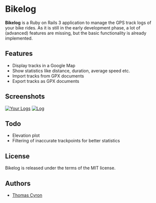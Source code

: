 Bikelog
=======

**Bikelog** is a Ruby on Rails 3 application to manage the GPS track
logs of your bike rides.  As it is still in the early development phase,
a lot of (advanced) features are missing, but the basic functionality
is already implemented.


Features
--------

* Display tracks in a Google Map
* Show statistics like distance, duration, average speed etc.
* Import tracks from GPX documents
* Export tracks as GPX documents


Screenshots
-----------

[![Your Logs](http://thcyron.de/bikelog/screenshots/your-logs-thumb.png)](http://thcyron.de/bikelog/screenshots/your-logs.png)
[![Log](http://thcyron.de/bikelog/screenshots/log-thumb.png)](http://thcyron.de/bikelog/screenshots/log.png)


Todo
----

* Elevation plot
* Filtering of inaccurate trackpoints for better statistics


License
-------

Bikelog is released under the terms of the MIT license.


Authors
-------

* [Thomas Cyron](http://thcyron.de/)
